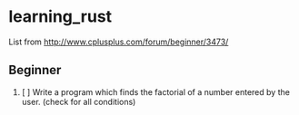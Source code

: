 # learning_rust

List from http://www.cplusplus.com/forum/beginner/3473/

## Beginner

1.  [ ] Write a program which finds the factorial of a number entered by the user. (check for all conditions) 
